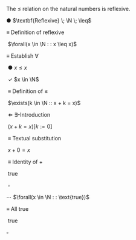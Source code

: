 The $\leq$ relation on the natural numbers is reflexive.

●	$\textbf{Reflexive} \; \N \; \leq$

≡		Definition of reflexive

​	$\forall(x \in \N : : x \leq x)$

≡		Establish $\forall$

​	●	$x \leq x$

​	✓	$x \in \N$

​	≡		Definition of $\leq$

​		$\exists(k \in \N :: x + k = x)$

​	⇐		$\exists$-Introduction

​		$(x + k = x)[k := 0]$

​	≡		Textual substitution

​		$x + 0 = x$

​	≡		Identity of +

​		$\text{true}$

​	$\square$

⋯	$\forall(x \in \N : : \text{true})$

≡		All true

​	$\text{true}$

$\square$

